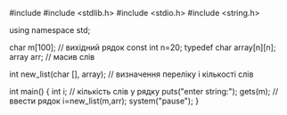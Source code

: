 #include <iostream>
#include <stdlib.h>
#include <stdio.h>
#include <string.h>

using namespace std;

char m[100]; // вихідний рядок
const int n=20;
typedef char array[n][n];
array arr; // масив слів

int new_list(char [], array); // визначення переліку і кількості слів

int main()
{
    int i; // кількість слів у рядку
    puts("enter string:");
    gets(m); //ввести рядок
    i=new_list(m,arr);
    system("pause");
}


